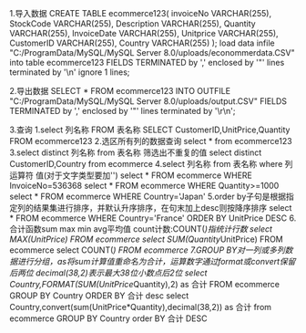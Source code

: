 1.导入数据
CREATE TABLE ecommerce123(
invoiceNo VARCHAR(255),
StockCode VARCHAR(255),
Description VARCHAR(255),
Quantity VARCHAR(255),
InvoiceDate VARCHAR(255),
Unitprice VARCHAR(255),
CustomerID VARCHAR(255),
Country VARCHAR(255)
);
load data infile "C:/ProgramData/MySQL/MySQL Server 8.0/uploads/econommerdata.CSV"
into table ecommerce123
FIELDS TERMINATED by ',' enclosed by '"'
lines terminated by '\n' ignore 1 lines;


2.导出数据
SELECT * FROM ecommerce123
INTO OUTFILE "C:/ProgramData/MySQL/MySQL Server 8.0/uploads/output.CSV"
FIELDS TERMINATED by ',' enclosed by '"'
lines terminated by '\r\n';

3.查询
1.select 列名称 FROM 表名称
SELECT CustomerID,UnitPrice,Quantity FROM ecommerce123
2.选区所有列的数据查询
select * from ecommerce123
3.select distinct 列名称 from 表名称 筛选出不重复的值
select distinct CustomerID,Country from ecommerce
4.select 列名称 from 表名称 where 列 运算符 值(对于文字类型要加'')
select * FROM ecommerce WHERE InvoiceNo=536368
select * FROM ecommerce WHERE Quantity>=1000
select * FROM ecommerce WHERE Country='Japan'
5.order by子句是根据指定列的结果集进行排序，并默认升序排序，在句末加上desc则按降序排序
select * FROM ecommerce WHERE Country='France' ORDER BY UnitPrice DESC
6.合计函数sum max min avg平均值 count计数:COUNT(*)指统计行数
select MAX(UnitPrice) FROM ecommerce
select SUM(Quantity*UnitPrice) FROM ecommerce
select COUNT(*) FROM ecommerce
7.GROUP BY对一列或多列数据进行分组，as将sum计算值重命名为合计，运算数字通过format或convert保留后两位
decimal(38,2)表示最大38位小数点后2位
select Country,FORMAT(SUM(UnitPrice*Quantity),2) as 合计 
FROM ecommerce
GROUP BY Country
ORDER BY 合计 desc
select Country,convert(sum(UnitPrice*Quantity),decimal(38,2)) as 合计
from ecommerce
GROUP BY Country
order BY 合计 DESC

